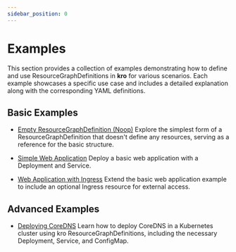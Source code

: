 ```yaml
---
sidebar_position: 0
---
```


# Examples

This section provides a collection of examples demonstrating how to define and
use ResourceGraphDefinitions in **kro** for various scenarios. Each example showcases a
specific use case and includes a detailed explanation along with the
corresponding YAML definitions.

## Basic Examples

- [Empty ResourceGraphDefinition (Noop)](./basic/noop.md) Explore the simplest form of a
  ResourceGraphDefinition that doesn't define any resources, serving as a reference for
  the basic structure.

- [Simple Web Application](./basic/web-app.md) Deploy a basic web application with a
  Deployment and Service.

- [Web Application with Ingress](./basic/web-app-ingress.md) Extend the basic web
  application example to include an optional Ingress resource for external
  access.

## Advanced Examples

- [Deploying CoreDNS](./kubernetes/deploying-coredns.md) Learn how to deploy CoreDNS in a
  Kubernetes cluster using kro ResourceGraphDefinitions, including the necessary
  Deployment, Service, and ConfigMap.
